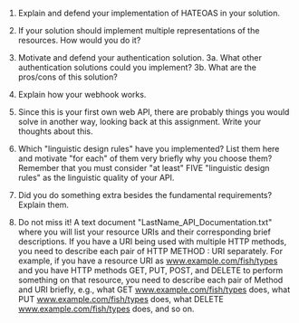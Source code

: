 1. Explain and defend your implementation of HATEOAS in your solution.
2. If your solution should implement multiple representations of the resources. How would you do it?
3. Motivate and defend your authentication solution.
3a. What other authentication solutions could you implement?
3b. What are the pros/cons of this solution?
4. Explain how your webhook works.
5. Since this is your first own web API, there are probably things you would solve in another way, looking back at this assignment. Write your thoughts about this.
6. Which "linguistic design rules" have you implemented? List them here and motivate "for each" of them very briefly why you choose them? Remember that you must consider "at least" FIVE "linguistic design rules" as the linguistic quality of your API.
7. Did you do something extra besides the fundamental requirements? Explain them.

8. Do not miss it! A text document "LastName_API_Documentation.txt" where you will list your resource URIs and their corresponding brief descriptions. If you have a URI being used with multiple HTTP methods, you need to describe each pair of HTTP METHOD : URI separately. For example, if you have a resource URI as www.example.com/fish/types and you have HTTP methods GET, PUT, POST, and DELETE to perform something on that resource, you need to describe each pair of Method and URI briefly, e.g., what GET www.example.com/fish/types does, what PUT www.example.com/fish/types does, what DELETE www.example.com/fish/types does, and so on.